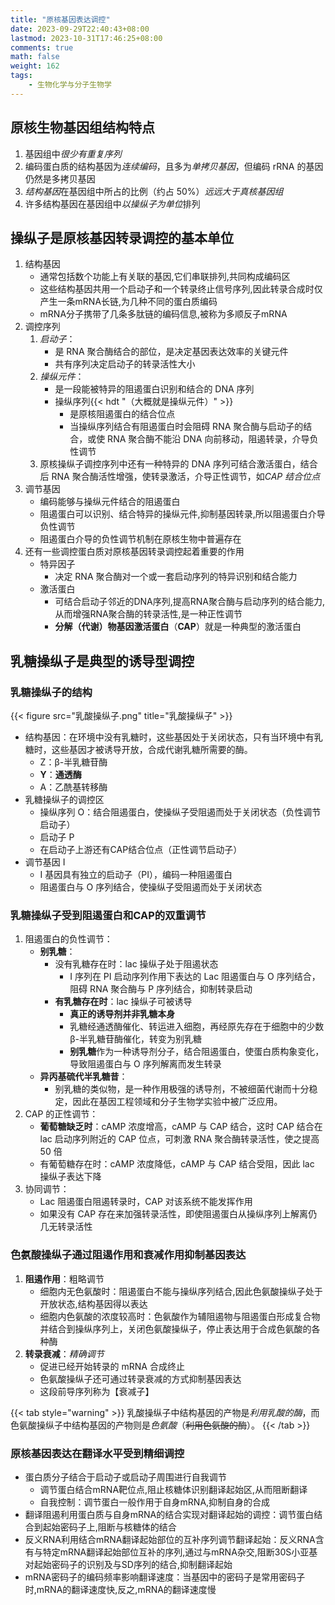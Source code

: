 ```yaml
---
title: "原核基因表达调控"
date: 2023-09-29T22:40:43+08:00
lastmod: 2023-10-31T17:46:25+08:00
comments: true
math: false
weight: 162
tags:
    - 生物化学与分子生物学
---
```


## 原核生物基因组结构特点

1. 基因组中*很少有重复序列*
2. 编码蛋白质的结构基因为*连续编码*，且多为*单拷贝基因*，但编码 rRNA 的基因仍然是多拷贝基因
3. *结构基因*在基因组中所占的比例（约占 50%）*远远大于真核基因组*
4. 许多结构基因在基因组中*以操纵子为单位*排列

## 操纵子是原核基因转录调控的基本单位

1. 结构基因
    - 通常包括数个功能上有关联的基因,它们串联排列,共同构成编码区
    - 这些结构基因共用一个启动子和一个转录终止信号序列,因此转录合成时仅产生一条mRNA长链,为几种不同的蛋白质编码
    - mRNA分子携带了几条多肽链的编码信息,被称为多顺反子mRNA
2. 调控序列
    1. *启动子*：
        - 是 RNA 聚合酶结合的部位，是决定基因表达效率的关键元件
        - 共有序列决定启动子的转录活性大小
    2. *操纵元件*：
        - 是一段能被特异的阻遏蛋白识别和结合的 DNA 序列
        - 操纵序列{{< hdt "（大概就是操纵元件）" >}}
            - 是原核阻遏蛋白的结合位点
            - 当操纵序列结合有阻遏蛋白时会阻碍 RNA 聚合酶与启动子的结合，或使 RNA 聚合酶不能沿 DNA 向前移动，阻遏转录，介导负性调节
    3. 原核操纵子调控序列中还有一种特异的 DNA 序列可结合激活蛋白，结合后 RNA 聚合酶活性增强，使转录激活，介导正性调节，如*CAP 结合位点*
3. 调节基因
    - 编码能够与操纵元件结合的阻遏蛋白
    - 阻遏蛋白可以识别、结合特异的操纵元件,抑制基因转录,所以阻遏蛋白介导负性调节
    - 阻遏蛋白介导的负性调节机制在原核生物中普遍存在
4. 还有一些调控蛋白质对原核基因转录调控起着重要的作用
    - 特异因子
        - 决定 RNA 聚合酶对一个或一套启动序列的特异识别和结合能力
    - 激活蛋白
        - 可结合启动子邻近的DNA序列,提高RNA聚合酶与启动序列的结合能力,从而增强RNA聚合酶的转录活性,是一种正性调节
        - **分解（代谢）物基因激活蛋白**（**CAP**）就是一种典型的激活蛋白

## 乳糖操纵子是典型的诱导型调控

### 乳糖操纵子的结构

{{< figure src="乳酸操纵子.png" title="乳酸操纵子" >}}

- 结构基因：在环境中没有乳糖时，这些基因处于关闭状态，只有当环境中有乳糖时，这些基因才被诱导开放，合成代谢乳糖所需要的酶。
    - Z：β-半乳糖苷酶
    - **Y**：**通透酶**
    - A：乙酰基转移酶
- 乳糖操纵子的调控区
    - 操纵序列 O：结合阻遏蛋白，使操纵子受阻遏而处于关闭状态（负性调节启动子）
    - 启动子 P
    - 在启动子上游还有CAP结合位点（正性调节启动子）
- 调节基因 I
    - I 基因具有独立的启动子（PI），编码一种阻遏蛋白
    - 阻遏蛋白与 O 序列结合，使操纵子受阻遏而处于关闭状态

### 乳糖操纵子受到阻遏蛋白和CAP的双重调节

1. 阻遏蛋白的负性调节：
    - **别乳糖**：
        - 没有乳糖存在时：lac 操纵子处于阻遏状态
            - I 序列在 PI 启动序列作用下表达的 Lac 阻遏蛋白与 O 序列结合，阻碍 RNA 聚合酶与 P 序列结合，抑制转录启动
        - **有乳糖存在时**：lac 操纵子可被诱导
            - **真正的诱导剂并非乳糖本身**
            - 乳糖经通透酶催化、转运进入细胞，再经原先存在于细胞中的少数β-半乳糖苷酶催化，转变为别乳糖
            - **别乳糖**作为一种诱导剂分子，结合阻遏蛋白，使蛋白质构象变化，导致阻遏蛋白与 O 序列解离而发生转录
    - **异丙基硫代半乳糖昔**：
        - 别乳糖的类似物，是一种作用极强的诱导剂，不被细菌代谢而十分稳定，因此在基因工程领域和分子生物学实验中被广泛应用。
2. CAP 的正性调节：
    - **葡萄糖缺乏时**：cAMP 浓度增高，cAMP 与 CAP 结合，这时 CAP 结合在 lac 启动序列附近的 CAP 位点，可刺激 RNA 聚合酶转录活性，使之提高 50 倍
    - 有葡萄糖存在时：cAMP 浓度降低，cAMP 与 CAP 结合受阻，因此 lac 操纵子表达下降
3. 协同调节：
    - Lac 阻遏蛋白阻遏转录时，CAP 对该系统不能发挥作用
    - 如果没有 CAP 存在来加强转录活性，即使阻遏蛋白从操纵序列上解离仍几无转录活性

### 色氨酸操纵子通过阻遏作用和衰减作用抑制基因表达

1. **阻遏作用**：粗略调节
    - 细胞内无色氨酸时：阻遏蛋白不能与操纵序列结合,因此色氨酸操纵子处于开放状态,结构基因得以表达
    - 细胞内色氨酸的浓度较高时：色氨酸作为辅阻遏物与阻遏蛋白形成复合物并结合到操纵序列上，关闭色氨酸操纵子，停止表达用于合成色氨酸的各种酶
2. **转录衰减**：*精确调节*
    - 促进已经开始转录的 mRNA 合成终止
    - 色氨酸操纵子还可通过转录衰减的方式抑制基因表达
    - 这段前导序列称为【衰减子】

{{< tab style="warning" >}}
乳酸操纵子中结构基因的产物是*利用乳酸的酶*，而色氨酸操纵子中结构基因的产物则是*色氨酸*（~~利用色氨酸的酶~~）。
{{< /tab >}}

### 原核基因表达在翻译水平受到精细调控

- 蛋白质分子结合于启动子或启动子周围进行自我调节
    - 调节蛋白结合mRNA靶位点,阻止核糖体识别翻译起始区,从而阻断翻译
    - 自我控制：调节蛋白一般作用于自身mRNA,抑制自身的合成
- 翻译阻遏利用蛋白质与自身mRNA的结合实现对翻译起始的调控：调节蛋白结合到起始密码子上,阻断与核糖体的结合
- 反义RNA利用结合mRNA翻译起始部位的互补序列调节翻译起始：反义RNA含有与特定mRNA翻译起始部位互补的序列,通过与mRNA杂交,阻断30S小亚基对起始密码子的识别及与SD序列的结合,抑制翻译起始
- mRNA密码子的编码频率影响翻译速度：当基因中的密码子是常用密码子时,mRNA的翻译速度快,反之,mRNA的翻译速度慢
